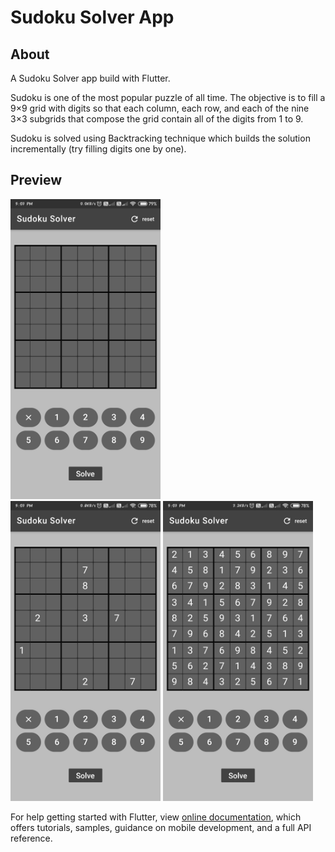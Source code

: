 # Sudoku Solver App
## About 
A Sudoku Solver app build with Flutter.

Sudoku is one of the most popular puzzle of all time.
The objective is to fill a 9×9 grid with digits so that each column, each row, and each of the nine 3×3 subgrids that compose the grid contain all of the digits from 1 to 9.

Sudoku is solved using Backtracking technique which builds the solution incrementally (try filling digits one by one). 
## Preview
<img src = "Screenshot/1.jpg" height = "480px"><br>
<img src = "Screenshot/2.jpg" height = "480px"> <img src = "Screenshot/3.jpg" height = "480px">

For help getting started with Flutter, view
[online documentation](https://flutter.dev/docs), which offers tutorials,
samples, guidance on mobile development, and a full API reference.
